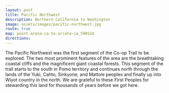 ```yaml
---
layout: post
title: Pacific Northwest
description: Northern California to Washington
image: assets/images/pacific-northwest.jpg
route: true
map: point-arena-ca-to-arcata-ca_590524
directions:
---
```


The Pacific Northwest was the first segment of the Co-op Trail to be explored.  The two most prominent features of the area are the breathtaking coastal cliffs and the magnificent giant coastal forests.  This segment of the trail starts to the south in Pomo territory and continues north through the lands of the Yuki, Cahto, Sinkyone, and Mattole peoples and finally up into Wiyot country in the north.  We are grateful to these First Peoples for stewarding this land for thousands of years before we got here.


